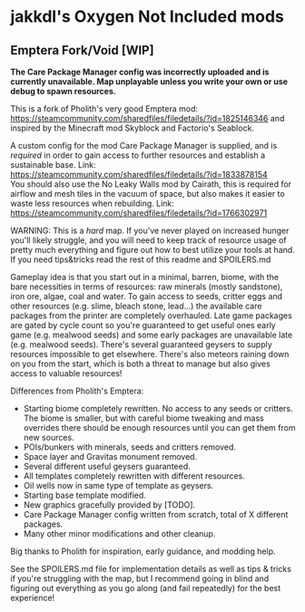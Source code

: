 # jakkdl's Oxygen Not Included mods

## Emptera Fork/Void [WIP]
**The Care Package Manager config was incorrectly uploaded and is currently unavailable. Map unplayable unless you write your own or use debug to spawn resources.**

This is a fork of Pholith's very good Emptera mod: https://steamcommunity.com/sharedfiles/filedetails/?id=1825146346 and inspired by the Minecraft mod Skyblock and Factorio's Seablock.

A custom config for the mod Care Package Manager is supplied, and is *required* in order to gain access to further resources and establish a sustainable base. Link: https://steamcommunity.com/sharedfiles/filedetails/?id=1833878154  
You should also use the No Leaky Walls mod by Cairath, this is required for airflow and mesh tiles in the vacuum of space, but also makes it easier to waste less resources when rebuilding. Link: https://steamcommunity.com/sharedfiles/filedetails/?id=1766302971

WARNING: This is a *hard* map. If you've never played on increased hunger you'll likely struggle, and you will need to keep track of resource usage of pretty much everything and figure out how to best utilize your tools at hand. If you need tips&tricks read the rest of this readme and SPOILERS.md

Gameplay idea is that you start out in a minimal, barren, biome, with the bare necessities in terms of resources: raw minerals (mostly sandstone), iron ore, algae, coal and water. To gain access to seeds, critter eggs and other resources (e.g. slime, bleach stone, lead...) the available care packages from the printer are completely overhauled. Late game packages are gated by cycle count so you're guaranteed to get useful ones early game (e.g. mealwood seeds) and some early packages are unavailable late (e.g. mealwood seeds). There's several guaranteed geysers to supply resources impossible to get elsewhere.
There's also meteors raining down on you from the start, which is both a threat to manage but also gives access to valuable resources!

Differences from Pholith's Emptera:
* Starting biome completely rewritten. No access to any seeds or critters. The biome is smaller, but with careful biome tweaking and mass overrides there should be enough resources until you can get them from new sources.
* POIs/bunkers with minerals, seeds and critters removed.
* Space layer and Gravitas monument removed.
* Several different useful geysers guaranteed.
* All templates completely rewritten with different resources.
* Oil wells now in same type of template as geysers.
* Starting base template modified.
* New graphics gracefully provided by [TODO].
* Care Package Manager config written from scratch, total of X different packages.
* Many other minor modifications and other cleanup.

Big thanks to Pholith for inspiration, early guidance, and modding help.

See the SPOILERS.md file for implementation details as well as tips & tricks if you're struggling with the map, but I recommend going in blind and figuring out everything as you go along (and fail repeatedly) for the best experience!

